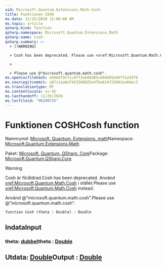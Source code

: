 ```yaml
---
uid: Microsoft.Quantum.Extensions.Math.Cosh
title: Funktionen COSH
ms.date: 11/25/2020 12:00:00 AM
ms.topic: article
qsharp.kind: function
qsharp.namespace: Microsoft.Quantum.Extensions.Math
qsharp.name: Cosh
qsharp.summary: >-
  > [!WARNING]

  > Cosh has been deprecated. Please use <xref:Microsoft.Quantum.Math.Cosh> instead.

  >

  > Please use @"microsoft.quantum.math.cosh".
ms.openlocfilehash: e94b479cf1c8ff2eb04d85c069d05e94ffa2d378
ms.sourcegitcommit: a87c1aa8e7453360025e47ba614f25b02ea84ec3
ms.translationtype: MT
ms.contentlocale: sv-SE
ms.lasthandoff: 11/26/2020
ms.locfileid: "96199735"
---
```

# <a name="cosh-function"></a><span data-ttu-id="975e2-102">Funktionen COSH</span><span class="sxs-lookup"><span data-stu-id="975e2-102">Cosh function</span></span>

<span data-ttu-id="975e2-103">Namnrymd: [Microsoft. Quantum. Extensions. math](xref:Microsoft.Quantum.Extensions.Math)</span><span class="sxs-lookup"><span data-stu-id="975e2-103">Namespace: [Microsoft.Quantum.Extensions.Math](xref:Microsoft.Quantum.Extensions.Math)</span></span>

<span data-ttu-id="975e2-104">Paket: [Microsoft. Quantum. QSharp. Core](https://nuget.org/packages/Microsoft.Quantum.QSharp.Core)</span><span class="sxs-lookup"><span data-stu-id="975e2-104">Package: [Microsoft.Quantum.QSharp.Core](https://nuget.org/packages/Microsoft.Quantum.QSharp.Core)</span></span>


> [!WARNING]
> <span data-ttu-id="975e2-105">Cosh är föråldrad.</span><span class="sxs-lookup"><span data-stu-id="975e2-105">Cosh has been deprecated.</span></span> <span data-ttu-id="975e2-106">Använd <xref:Microsoft.Quantum.Math.Cosh> i stället.</span><span class="sxs-lookup"><span data-stu-id="975e2-106">Please use <xref:Microsoft.Quantum.Math.Cosh> instead.</span></span>
>
> <span data-ttu-id="975e2-107">Använd @"microsoft.quantum.math.cosh".</span><span class="sxs-lookup"><span data-stu-id="975e2-107">Please use @"microsoft.quantum.math.cosh".</span></span>



```qsharp
function Cosh (theta : Double) : Double
```


## <a name="input"></a><span data-ttu-id="975e2-108">Indata</span><span class="sxs-lookup"><span data-stu-id="975e2-108">Input</span></span>

### <a name="theta--double"></a><span data-ttu-id="975e2-109">theta: [dubbel](xref:microsoft.quantum.lang-ref.double)</span><span class="sxs-lookup"><span data-stu-id="975e2-109">theta : [Double](xref:microsoft.quantum.lang-ref.double)</span></span>





## <a name="output--double"></a><span data-ttu-id="975e2-110">Utdata: [Double](xref:microsoft.quantum.lang-ref.double)</span><span class="sxs-lookup"><span data-stu-id="975e2-110">Output : [Double](xref:microsoft.quantum.lang-ref.double)</span></span>

